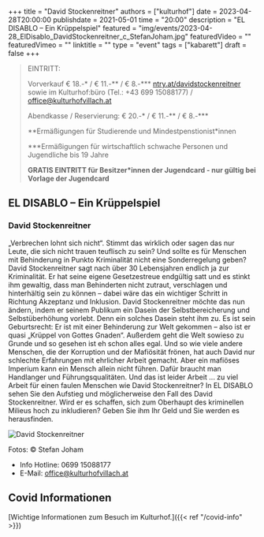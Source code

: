 +++
title = "David Stockenreitner"
authors = ["kulturhof"]
date = 2023-04-28T20:00:00
publishdate = 2021-05-01
time = "20:00"
description = "EL DISABLO – Ein Krüppelspiel"
featured = "img/events/2023-04-28_ElDisablo_DavidStockenreitner_c_StefanJoham.jpg"
featuredVideo = ""
featuredVimeo = ""
linktitle = ""
type = "event"
tags = ["kabarett"]
draft = false
+++

> EINTRITT: 
> 
> Vorverkauf € 18.-\* / € 11.-\*\* / € 8.-\*\*\* [ntry.at/davidstockenreitner](https://ntry.at/davidstockenreitner) sowie im Kulturhof:büro (Tel.: +43 699 15088177) / office@kulturhofvillach.at
>
> Abendkasse / Reservierung: € 20.-\* / € 11.-\*\* / € 8.-\*\*\*
> 
> \*\*Ermäßigungen für Studierende und Mindestpenstionist\*innen
> 
> \*\*\*Ermäßigungen für wirtschaftlich schwache Personen und Jugendliche bis 19 Jahre
> 
> **GRATIS EINTRITT für Besitzer\*innen der Jugendcard - nur gültig bei Vorlage der Jugendcard**



## EL DISABLO – Ein Krüppelspiel
### David Stockenreitner

„Verbrechen lohnt sich nicht“.
Stimmt das wirklich oder sagen das nur Leute, die sich nicht trauen teuflisch zu sein?
Und sollte es für Menschen mit Behinderung in Punkto Kriminalität nicht eine Sonderregelung
geben?
David Stockenreitner sagt nach über 30 Lebensjahren endlich ja zur Kriminalität.
Er hat seine eigene Gesetzestreue endgültig satt und es stinkt ihm gewaltig, dass man Behinderten
nicht zutraut, verschlagen und hinterhältig sein zu können – dabei wäre das ein wichtiger Schritt in
Richtung Akzeptanz und Inklusion.
David Stockenreitner möchte das nun ändern, indem er seinem Publikum ein Dasein der
Selbstbereicherung und Selbstüberhöhung vorlebt. Denn ein solches Dasein steht ihm zu. Es ist sein
Geburtsrecht:
Er ist mit einer Behinderung zur Welt gekommen – also ist er quasi „Krüppel von Gottes Gnaden“.
Außerdem geht die Welt sowieso zu Grunde und so gesehen ist eh schon alles egal.
Und so wie viele andere Menschen, die der Korruption und der Mafiösität frönen, hat auch David nur
schlechte Erfahrungen mit ehrlicher Arbeit gemacht.
Aber ein mafiöses Imperium kann ein Mensch allein nicht führen. Dafür braucht man Handlanger
und Führungsqualitäten. Und das ist leider Arbeit ... zu viel Arbeit für einen faulen Menschen wie
David Stockenreitner?
In EL DISABLO sehen Sie den Aufstieg und möglicherweise den Fall des David Stockenreitner.
Wird er es schaffen, sich zum Oberhaupt des kriminellen Milieus hoch zu inkludieren?
Geben Sie ihm Ihr Geld und Sie werden es herausfinden.

![David Stockenreitner](/img/events/2023-04-28_DavidStockenreitner_c_StefanJoham.jpg)

Fotos: © Stefan Joham


- Info Hotline: 0699 15088177 
- E-Mail: office@kulturhofvillach.at

## Covid Informationen 

[Wichtige Informationen zum Besuch im Kulturhof.]({{< ref "/covid-info" >}})
